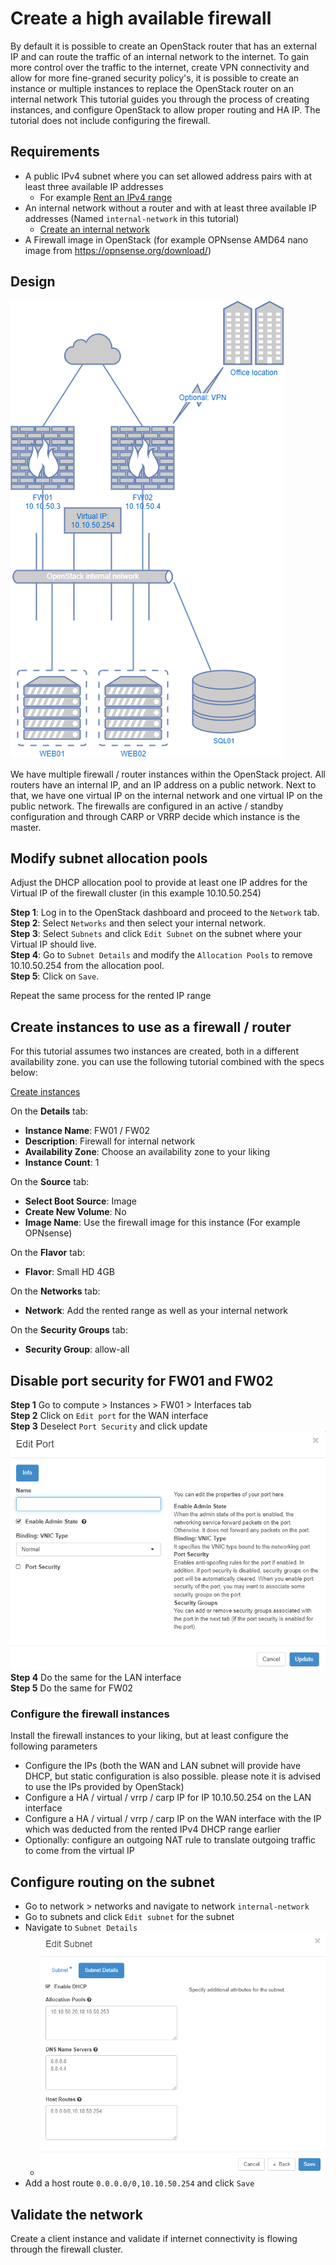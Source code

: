 # Create a high available firewall

By default it is possible to create an OpenStack router that has an external IP and can route the traffic of an internal network to the internet.
To gain more control over the traffic to the internet, create VPN connectivity and allow for more fine-graned security policy's, 
it is possible to create an instance or multiple instances to replace the OpenStack router on an internal network 
This tutorial guides you through the process of creating instances, and configure OpenStack to allow proper routing and HA IP.
The tutorial does not include configuring the firewall.  

## Requirements
* A public IPv4 subnet where you can set allowed address pairs with at least three available IP addresses 
  * For example [Rent an IPv4 range](create-byoip-network.md)
* An internal network without a router and with at least three available IP addresses (Named `internal-network` in this tutorial)
  * [Create an internal network](create-an-internal-network.md)
* A Firewall image in OpenStack (for example OPNsense AMD64 nano image from https://opnsense.org/download/)  


## Design
![Design](../assets/images/2023-12-20-create-ha-firewall/ha_fw_design.png)

We have multiple firewall / router instances within the OpenStack project. 
All routers have an internal IP, and an IP address on a public network. 
Next to that, we have one virtual IP on the internal network and one virtual IP on the public network. 
The firewalls are configured in an active / standby configuration and through CARP or VRRP decide which instance is the master. 

## Modify subnet allocation pools
Adjust the DHCP allocation pool to provide at least one IP addres for the Virtual IP of the firewall cluster (in this example 10.10.50.254)  

**Step 1**: Log in to the OpenStack dashboard and proceed to the `Network` tab.   
**Step 2**: Select `Networks` and then select your internal network.  
**Step 3**: Select `Subnets` and click `Edit Subnet` on the subnet where your Virtual IP should live.  
**Step 4**: Go to `Subnet Details` and modify the `Allocation Pools` to remove 10.10.50.254 from the allocation pool.  
**Step 5**: Click on `Save`.  

Repeat the same process for the rented IP range

## Create instances to use as a firewall / router
For this tutorial assumes two instances are created, both in a different availability zone. you can use the following tutorial combined with the specs below:

[Create instances](../compute/create-instances.md)


On the **Details** tab:  
* **Instance Name**: FW01 / FW02  
* **Description**: Firewall for internal network  
* **Availability Zone**: Choose an availability zone to your liking  
* **Instance Count**: 1  

On the **Source** tab:  
* **Select Boot Source**: Image
* **Create New Volume**: No
* **Image Name**: Use the firewall image for this instance (For example OPNsense)

On the **Flavor** tab:  
* **Flavor**: Small HD 4GB

On the **Networks** tab:  
* **Network**: Add the rented range as well as your internal network

On the **Security Groups** tab:  
* **Security Group**: allow-all

## Disable port security for FW01 and FW02

**Step 1** Go to compute > Instances > FW01 > Interfaces tab  
**Step 2** Click on `Edit port` for the WAN interface  
**Step 3** Deselect `Port Security` and click update  
![Edit port](../assets/images/2023-12-20-create-ha-firewall/edit_port.png)
**Step 4** Do the same for the LAN interface  
**Step 5** Do the same for FW02

### Configure the firewall instances 
Install the firewall instances to your liking, but at least configure the following parameters
* Configure the IPs (both the WAN and LAN subnet will provide have DHCP, but static configuration is also possible. please note it is advised to use the IPs provided by OpenStack) 
* Configure a HA / virtual / vrrp / carp IP for IP 10.10.50.254 on the LAN interface 
* Configure a HA / virtual / vrrp / carp IP on the WAN interface with the IP which was deducted from the rented IPv4 DHCP range earlier
* Optionally: configure an outgoing NAT rule to translate outgoing traffic to come from the virtual IP

## Configure routing on the subnet

* Go to network &gt; networks and navigate to network `internal-network`
* Go to subnets and click `Edit subnet` for the subnet
* Navigate to `Subnet Details`
  * ![Configure host route](../assets/images/2023-12-20-create-ha-firewall/configure_host_route.png)
* Add a host route `0.0.0.0/0,10.10.50.254` and click `Save`

## Validate the network

Create a client instance and validate if internet connectivity is flowing through the firewall cluster.
